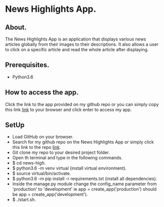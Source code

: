 # News Highlights App.
## About.
The News Highlights App is an application that displays various news articles globally from their images to their descriptions. It also allows a user to click on a specific article and read the whole article after displaying.

## Prerequisites.
* Python3.6

## How to access the app.
Click the link to the app provided on my github repo or you can simply copy this link [link]() to your browser and click enter to access my app.

## SetUp
* Load GitHub on your browser.
* Search for my github repo on the News Highlights App or simply click this link to the repo [link](https://github.com/markmurimi/news-high).
* Git clone my repo to your desired project folder.
* Open th terminal and type in the following commands.
* $ cd news-high.
* $ python3.6 -m venv virtual (install virtual environment).
* $ source virtual/bin/activate.
* $ python3.6 -m pip install -r requirements.txt (install all dependencies).
* Inside the manage.py module change the config_name parameter from 'production' to 'development' ie app = create_app('production') should be app = create_app('development').
* $ ./start.sh.
